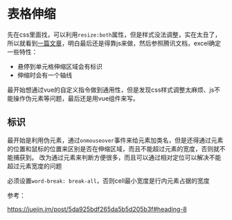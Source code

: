 # 表格伸缩
先在css里面找，可以利用`resize:both`属性，但是样式没法调整，实在太丑了，所以就看到[一篇文章](`https://segmentfault.com/a/1190000013243185`)，明白最后还是得靠js来做，然后参照腾讯文档，excel确定一些特性：
- 悬停到单元格伸缩区域会有标识
- 伸缩时会有一个轴线

最开始想通过vue的自定义指令做到通用性，但是发现css样式调整太麻烦、js不能操作伪元素等问题，最后还是用vue组件来写。
## 标识
最开始是利用伪元素，通过`onmouseover`事件来给元素加类名，但是还得通过元素的位置和鼠标的位置来区别是否在伸缩区域，而且不能超过元素的宽度，否则就不能捕获到。
改为通过元素来判断方便很多，而且可以通过相对定位可以解决不能超过元素宽度的问题

必须设置`word-break: break-all`，否则cell最小宽度是行内元素占据的宽度



参考：

https://juejin.im/post/5da925bdf265da5b5d205b3f#heading-8